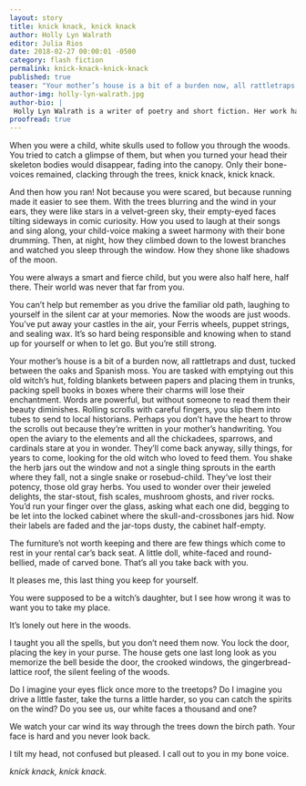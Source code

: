 ```yaml
---
layout: story
title: knick knack, knick knack
author: Holly Lyn Walrath
editor: Julia Rios
date: 2018-02-27 00:00:01 -0500
category: flash fiction
permalink: knick-knack-knick-knack
published: true
teaser: "Your mother’s house is a bit of a burden now, all rattletraps and dust, tucked between the oaks and Spanish moss. You are tasked with emptying out this old witch’s hut."
author-img: holly-lyn-walrath.jpg
author-bio: |
 Holly Lyn Walrath is a writer of poetry and short fiction. Her work has appeared or is forthcoming in _Strange Horizons_, _Crab Fat Magazine_, _Mithila Review_, _Luna Station Quarterly_, and elsewhere. She is a freelance editor and volunteer with Writespace literary center in Houston, Texas. Find her on Twitter [@HollyLynWalrath](https://twitter.com/HollyLynWalrath) or at [www.hlwalrath.com](http://www.hlwalrath.com/)
proofread: true
---
```


When you were a child, white skulls used to follow you through the woods. You tried to catch a glimpse of them, but when you turned your head their skeleton bodies would disappear, fading into the canopy. Only their bone-voices remained, clacking through the trees, knick knack, knick knack.

And then how you ran! Not because you were scared, but because running made it easier to see them. With the trees blurring and the wind in your ears, they were like stars in a velvet-green sky, their empty-eyed faces tilting sideways in comic curiosity. How you used to laugh at their songs and sing along, your child-voice making a sweet harmony with their bone drumming. Then, at night, how they climbed down to the lowest branches and watched you sleep through the window. How they shone like shadows of the moon.

You were always a smart and fierce child, but you were also half here, half there. Their world was never that far from you.

You can’t help but remember as you drive the familiar old path, laughing to yourself in the silent car at your memories. Now the woods are just woods. You’ve put away your castles in the air, your Ferris wheels, puppet strings, and sealing wax. It’s so hard being responsible and knowing when to stand up for yourself or when to let go. But you’re still strong.

Your mother’s house is a bit of a burden now, all rattletraps and dust, tucked between the oaks and Spanish moss. You are tasked with emptying out this old witch’s hut, folding blankets between papers and placing them in trunks, packing spell books in boxes where their charms will lose their enchantment. Words are powerful, but without someone to read them their beauty diminishes. Rolling scrolls with careful fingers, you slip them into tubes to send to local historians. Perhaps you don’t have the heart to throw the scrolls out because they’re written in your mother’s handwriting. You open the aviary to the elements and all the chickadees, sparrows, and cardinals stare at you in wonder. They’ll come back anyway, silly things, for years to come, looking for the old witch who loved to feed them. You shake the herb jars out the window and not a single thing sprouts in the earth where they fall, not a single snake or rosebud-child. They’ve lost their potency, those old gray herbs. You used to wonder over their jeweled delights, the star-stout, fish scales, mushroom ghosts, and river rocks. You’d run your finger over the glass, asking what each one did, begging to be let into the locked cabinet where the skull-and-crossbones jars hid. Now their labels are faded and the jar-tops dusty, the cabinet half-empty.

The furniture’s not worth keeping and there are few things which come to rest in your rental car’s back seat. A little doll, white-faced and round-bellied, made of carved bone. That’s all you take back with you.

It pleases me, this last thing you keep for yourself.

You were supposed to be a witch’s daughter, but I see how wrong it was to want you to take my place.

It’s lonely out here in the woods.

I taught you all the spells, but you don’t need them now. You lock the door, placing the key in your purse. The house gets one last long look as you memorize the bell beside the door, the crooked windows, the gingerbread-lattice roof, the silent feeling of the woods.

Do I imagine your eyes flick once more to the treetops? Do I imagine you drive a little faster, take the turns a little harder, so you can catch the spirits on the wind? Do you see us, our white faces a thousand and one?

We watch your car wind its way through the trees down the birch path. Your face is hard and you never look back.

I tilt my head, not confused but pleased. I call out to you in my bone voice.

_knick knack, knick knack._